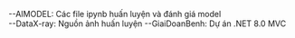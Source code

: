 --AIMODEL: Các file ipynb huấn luyện và đánh giá model
</br>
--DataX-ray: Nguồn ảnh huấn luyện
--GiaiDoanBenh: Dự án .NET 8.0 MVC
